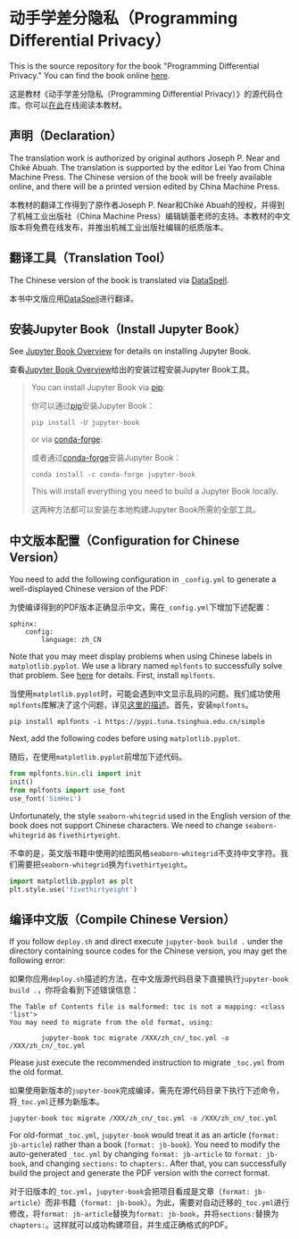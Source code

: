 # 动手学差分隐私（Programming Differential Privacy）

This is the source repository for the book "Programming Differential Privacy." You can find the book online [here](https://uvm-plaid.github.io/programming-dp).

这是教材《动手学差分隐私（Programming Differential Privacy）》的源代码仓库。你可以[在此](https://uvm-plaid.github.io/programming-dp)在线阅读本教材。

## 声明（Declaration）

The translation work is authorized by original authors Joseph P. Near and Chiké Abuah. The translation is supported by the editor Lei Yao from China Machine Press. The Chinese version of the book will be freely available online, and there will be a printed version edited by China Machine Press.

本教材的翻译工作得到了原作者Joseph P. Near和Chiké Abuah的授权，并得到了机械工业出版社（China Machine Press）编辑姚蕾老师的支持。本教材的中文版本将免费在线发布，并推出机械工业出版社编辑的纸质版本。

## 翻译工具（Translation Tool）

The Chinese version of the book is translated via [DataSpell](https://www.jetbrains.com/dataspell/).

本书中文版应用[DataSpell](https://www.jetbrains.com/dataspell/)进行翻译。

## 安装Jupyter Book（Install Jupyter Book）

See [Jupyter Book Overview](https://jupyterbook.org/en/stable/start/overview.html) for details on installing Jupyter Book.

查看[Jupyter Book Overview](https://jupyterbook.org/en/stable/start/overview.html)给出的安装过程安装Jupyter Book工具。

> You can install Jupyter Book via [pip](https://pip.pypa.io/en/stable/):
> 
> 你可以通过[pip](https://pip.pypa.io/en/stable/)安装Jupyter Book：
> 
> ```shell
> pip install -U jupyter-book
> ```
> 
> or via [conda-forge](https://conda-forge.org/):
> 
> 或者通过[conda-forge](https://conda-forge.org/)安装Jupyter Book：
> 
> ```shell
> conda install -c conda-forge jupyter-book
> ```
> 
> This will install everything you need to build a Jupyter Book locally.
> 
> 这两种方法都可以安装在本地构建Jupyter Book所需的全部工具。

## 中文版本配置（Configuration for Chinese Version）

You need to add the following configuration in `_config.yml` to generate a well-displayed Chinese version of the PDF:

为使编译得到的PDF版本正确显示中文，需在`_config.yml`下增加下述配置：

```text
sphinx:
    config:
        language: zh_CN
```

Note that you may meet display problems when using Chinese labels in `matplotlib.pyplot`. We use a library named `mplfonts` to successfully solve that problem. See [here](https://www.zhihu.com/question/25404709) for details. First, install `mplfonts`.

当使用`matplotlib.pyplot`时，可能会遇到中文显示乱码的问题。我们成功使用`mplfonts`库解决了这个问题，详见[这里的描述](https://www.zhihu.com/question/25404709)。首先，安装`mplfonts`。

```shell
pip install mplfonts -i https://pypi.tuna.tsinghua.edu.cn/simple
```

Next, add the following codes before using `matplotlib.pyplot`.

随后，在使用`matplotlib.pyplot`前增加下述代码。

```python
from mplfonts.bin.cli import init
init()
from mplfonts import use_font
use_font('SimHei')
```

Unfortunately, the style `seaborn-whitegrid` used in the English version of the book does not support Chinese characters. We need to change `seaborn-whitegrid` as `fivethirtyeight`.

不幸的是，英文版书籍中使用的绘图风格`seaborn-whitegrid`不支持中文字符。我们需要把`seaborn-whitegrid`换为`fivethirtyeight`。

```python
import matplotlib.pyplot as plt
plt.style.use('fivethirtyeight')
```

## 编译中文版（Compile Chinese Version）

If you follow `deploy.sh` and direct execute `jupyter-book build .` under the directory containing source codes for the Chinese version, you may get the following error:

如果你应用`deploy.sh`描述的方法，在中文版源代码目录下直接执行`jupyter-book build .`，你将会看到下述错误信息：

```text
The Table of Contents file is malformed: toc is not a mapping: <class 'list'>
You may need to migrate from the old format, using:

        jupyter-book toc migrate /XXX/zh_cn/_toc.yml -o /XXX/zh_cn/_toc.yml
```

Please just execute the recommended instruction to migrate `_toc.yml` from the old format.

如果使用新版本的`jupyter-book`完成编译，需先在源代码目录下执行下述命令，将`_toc.yml`迁移为新版本。

```text
jupyter-book toc migrate /XXX/zh_cn/_toc.yml -o /XXX/zh_cn/_toc.yml
```

For old-format `_toc.yml`, `jupyter-book` would treat it as an article (`format: jb-article`) rather than a book (`format: jb-book`). You need to modify the auto-generated `_toc.yml` by changing `format: jb-article` to `format: jb-book`, and changing `sections:` to `chapters:`. After that, you can successfully build the project and generate the PDF version with the correct format.

对于旧版本的`_toc.yml`，`jupyter-book`会把项目看成是文章（`format: jb-article`）而非书籍（`format: jb-book`）。为此，需要对自动迁移的`_toc.yml`进行修改，将`format: jb-article`替换为`format: jb-book`，并将`sections:`替换为`chapters:`。这样就可以成功构建项目，并生成正确格式的PDF。
